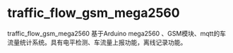 # traffic_flow_gsm_mega2560
traffic_flow_gsm_mega2560
基于Arduino mega2560 、GSM模块、mqtt的车流量统计系统。具有电平检测、车流量上报功能，离线记录功能。
